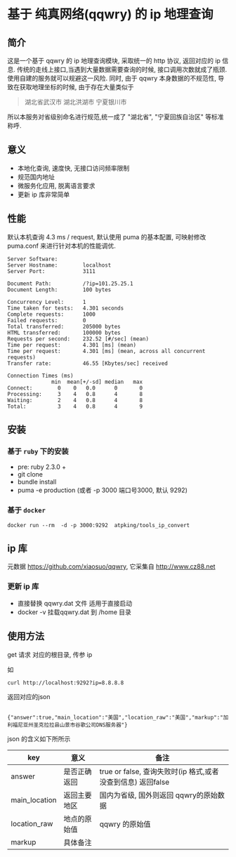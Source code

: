 # 基于 **纯真网络(qqwry)** 的 ip 地理查询

## 简介

这是一个基于 qqwry 的 ip 地理查询模块, 采取统一的 http 协议, 返回对应的 ip 信息.
传统的走线上接口,当遇到大量数据需要查询的时候, 接口调用次数就成了瓶颈. 使用自建的服务就可以规避这一风险.
同时, 由于 qqwry 本身数据的不规范性, 导致在获取地理坐标的时候, 由于存在大量类似于
> 湖北省武汉市
> 湖北洪湖市
> 宁夏银川市

所以本服务对省级别命名进行规范,统一成了 "湖北省", "宁夏回族自治区" 等标准称呼.

## 意义

* 本地化查询, 速度快, 无接口访问频率限制
* 规范国内地址
* 微服务化应用, 脱离语言要求
* 更新 ip 库非常简单

## 性能

默认本机查询 4.3 ms / request, 默认使用 puma 的基本配置, 可映射修改 puma.conf 来进行针对本机的性能调优. 

```
Server Software:
Server Hostname:        localhost
Server Port:            3111

Document Path:          /?ip=101.25.25.1
Document Length:        100 bytes

Concurrency Level:      1
Time taken for tests:   4.301 seconds
Complete requests:      1000
Failed requests:        0
Total transferred:      205000 bytes
HTML transferred:       100000 bytes
Requests per second:    232.52 [#/sec] (mean)
Time per request:       4.301 [ms] (mean)
Time per request:       4.301 [ms] (mean, across all concurrent requests)
Transfer rate:          46.55 [Kbytes/sec] received

Connection Times (ms)
              min  mean[+/-sd] median   max
Connect:        0    0   0.0      0       0
Processing:     3    4   0.8      4       8
Waiting:        2    4   0.8      4       8
Total:          3    4   0.8      4       9
```

## 安装

### 基于 `ruby` 下的安装

- pre: ruby 2.3.0 +
- git clone 
- bundle install
- puma -e production   (或者 -p 3000 端口号3000,  默认 9292)

### 基于 `docker`

```
docker run --rm  -d -p 3000:9292  atpking/tools_ip_convert
```

## ip 库

元数据 https://github.com/xiaosuo/qqwry, 它采集自 http://www.cz88.net

### 更新 ip 库

- 直接替换 qqwry.dat 文件  适用于直接启动
- docker -v 挂载qqwry.dat 到 /home 目录


## 使用方法

get 请求 对应的根目录, 传参 ip 

如 

```
curl http://localhost:9292?ip=8.8.8.8
```

返回对应的json

```

{"answer":true,"main_location":"美国","location_raw":"美国","markup":"加利福尼亚州圣克拉拉县山景市谷歌公司DNS服务器"}

```

json 的含义如下所所示

|key | 意义 | 备注 |
|---|---|---|
| answer | 是否正确返回 | true or false, 查询失败时(ip 格式,或者没查到信息) 返回false |
| main_location | 返回主要地区 | 国内为省级, 国外则返回 qqwry的原始数据
|location_raw| 地点的原始值 | qqwry 的原始值 
| markup | 具体备注 | | 




